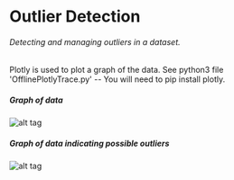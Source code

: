 <H1> Outlier Detection </H1>

<H6> Detecting and managing outliers in a dataset. </H6>


Plotly is used to plot a graph of the data.
See python3 file 'OfflinePlotlyTrace.py' -- You will need to pip install plotly.

<H5> Graph of data </H5>

![alt tag](https://github.com/raglew/OutlierDetection/blob/master/dataplot.jpg)

<H5> Graph of data indicating possible outliers</H5>

![alt tag](https://github.com/raglew/OutlierDetection/blob/master/outliers.jpg)
